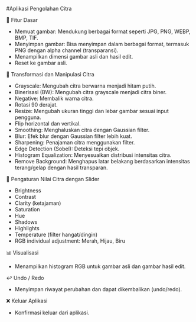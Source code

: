 #Aplikasi Pengolahan Citra

📁 Fitur Dasar
- Memuat gambar: Mendukung berbagai format seperti JPG, PNG, WEBP, BMP, TIF.  
- Menyimpan gambar: Bisa menyimpan dalam berbagai format, termasuk PNG dengan alpha channel (transparansi).  
- Menampilkan dimensi gambar asli dan hasil edit.  
- Reset ke gambar asli.  

🎨 Transformasi dan Manipulasi Citra  
- Grayscale: Mengubah citra berwarna menjadi hitam putih.  
- Binerisasi (BW): Mengubah citra grayscale menjadi citra biner.  
- Negative: Membalik warna citra.  
- Rotasi 90 derajat.  
- Resize: Mengubah ukuran tinggi dan lebar gambar sesuai input pengguna.  
- Flip horizontal dan vertikal.  
- Smoothing: Menghaluskan citra dengan Gaussian filter.  
- Blur: Efek blur dengan Gaussian filter lebih kuat.  
- Sharpening: Penajaman citra menggunakan filter.  
- Edge Detection (Sobel): Deteksi tepi objek.  
- Histogram Equalization: Menyesuaikan distribusi intensitas citra.  
- Remove Background: Menghapus latar belakang berdasarkan intensitas terang/gelap dengan hasil transparan.  

🧮 Pengaturan Nilai Citra dengan Slider  
- Brightness  
- Contrast  
- Clarity (ketajaman)  
- Saturation  
- Hue  
- Shadows  
- Highlights  
- Temperature (filter hangat/dingin)  
- RGB individual adjustment: Merah, Hijau, Biru  

📊 Visualisasi  
- Menampilkan histogram RGB untuk gambar asli dan gambar hasil edit.  

↩️ Undo / Redo  
- Menyimpan riwayat perubahan dan dapat dikembalikan (undo/redo).  

❌ Keluar Aplikasi  
- Konfirmasi keluar dari aplikasi.  
